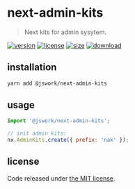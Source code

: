 # next-admin-kits
> Next kits for admin sysytem.

[![version][version-image]][version-url]
[![license][license-image]][license-url]
[![size][size-image]][size-url]
[![download][download-image]][download-url]

## installation
```bash
yarn add @jswork/next-admin-kits
```

## usage
```js
import '@jswork/next-admin-kits';

// init admin kits:
nx.AdminKits.create({ prefix: 'nak' });
```

## license
Code released under [the MIT license](https://github.com/afeiship/next-admin-kits/blob/master/LICENSE.txt).

[version-image]: https://img.shields.io/npm/v/@jswork/next-admin-kits
[version-url]: https://npmjs.org/package/@jswork/next-admin-kits

[license-image]: https://img.shields.io/npm/l/@jswork/next-admin-kits
[license-url]: https://github.com/afeiship/next-admin-kits/blob/master/LICENSE.txt

[size-image]: https://img.shields.io/bundlephobia/minzip/@jswork/next-admin-kits
[size-url]: https://github.com/afeiship/next-admin-kits/blob/master/dist/next-admin-kits.min.js

[download-image]: https://img.shields.io/npm/dm/@jswork/next-admin-kits
[download-url]: https://www.npmjs.com/package/@jswork/next-admin-kits
